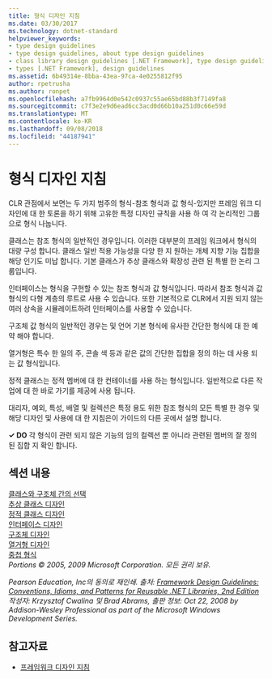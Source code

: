 ```yaml
---
title: 형식 디자인 지침
ms.date: 03/30/2017
ms.technology: dotnet-standard
helpviewer_keywords:
- type design guidelines
- type design guidelines, about type design guidelines
- class library design guidelines [.NET Framework], type design guidelines
- types [.NET Framework], design guidelines
ms.assetid: 6b49314e-8bba-43ea-97ca-4e0255812f95
author: rpetrusha
ms.author: ronpet
ms.openlocfilehash: a7fb9964d0e542c0937c55ae65bd88b3f7149fa8
ms.sourcegitcommit: c7f3e2e9d6ead6cc3acd0d66b10a251d0c66e59d
ms.translationtype: MT
ms.contentlocale: ko-KR
ms.lasthandoff: 09/08/2018
ms.locfileid: "44187941"
---
```

# <a name="type-design-guidelines"></a>형식 디자인 지침
CLR 관점에서 보면는 두 가지 범주의 형식-참조 형식과 값 형식-있지만 프레임 워크 디자인에 대 한 토론을 하기 위해 고유한 특정 디자인 규칙을 사용 하 여 각 논리적인 그룹으로 형식 나눕니다.  
  
 클래스는 참조 형식의 일반적인 경우입니다. 이러한 대부분의 프레임 워크에서 형식의 대량 구성 합니다. 클래스 일반 적용 가능성을 다양 한 지 원하는 개체 지향 기능 집합을 해당 인기도 미납 합니다. 기본 클래스가 추상 클래스와 확장성 관련 된 특별 한 논리 그룹입니다.  
  
 인터페이스는 형식을 구현할 수 있는 참조 형식과 값 형식입니다. 따라서 참조 형식과 값 형식의 다형 계층의 루트로 사용 수 있습니다. 또한 기본적으로 CLR에서 지원 되지 않는 여러 상속을 시뮬레이트하려 인터페이스를 사용할 수 있습니다.  
  
 구조체 값 형식의 일반적인 경우는 및 언어 기본 형식에 유사한 간단한 형식에 대 한 예약 해야 합니다.  
  
 열거형은 특수 한 일의 주, 콘솔 색 등과 같은 값의 간단한 집합을 정의 하는 데 사용 되는 값 형식입니다.  
  
 정적 클래스는 정적 멤버에 대 한 컨테이너를 사용 하는 형식입니다. 일반적으로 다른 작업에 대 한 바로 가기를 제공에 사용 됩니다.  
  
 대리자, 예외, 특성, 배열 및 컬렉션은 특정 용도 위한 참조 형식의 모든 특별 한 경우 및 해당 디자인 및 사용에 대 한 지침은이 가이드의 다른 곳에서 설명 합니다.  
  
 **✓ DO** 각 형식이 관련 되지 않은 기능의 임의 컬렉션 뿐 아니라 관련된 멤버의 잘 정의 된 집합 지 확인 합니다.  
  
## <a name="in-this-section"></a>섹션 내용  
 [클래스와 구조체 간의 선택](../../../docs/standard/design-guidelines/choosing-between-class-and-struct.md)  
 [추상 클래스 디자인](../../../docs/standard/design-guidelines/abstract-class.md)  
 [정적 클래스 디자인](../../../docs/standard/design-guidelines/static-class.md)  
 [인터페이스 디자인](../../../docs/standard/design-guidelines/interface.md)  
 [구조체 디자인](../../../docs/standard/design-guidelines/struct.md)  
 [열거형 디자인](../../../docs/standard/design-guidelines/enum.md)  
 [중첩 형식](../../../docs/standard/design-guidelines/nested-types.md)  
 *Portions © 2005, 2009 Microsoft Corporation. 모든 권리 보유.*  
  
 *Pearson Education, Inc의 동의로 재인쇄. 출처: [Framework Design Guidelines: Conventions, Idioms, and Patterns for Reusable .NET Libraries, 2nd Edition](https://www.informit.com/store/framework-design-guidelines-conventions-idioms-and-9780321545619) 작성자: Krzysztof Cwalina 및 Brad Abrams, 출판 정보: Oct 22, 2008 by Addison-Wesley Professional as part of the Microsoft Windows Development Series.*  
  
## <a name="see-also"></a>참고자료

- [프레임워크 디자인 지침](../../../docs/standard/design-guidelines/index.md)
